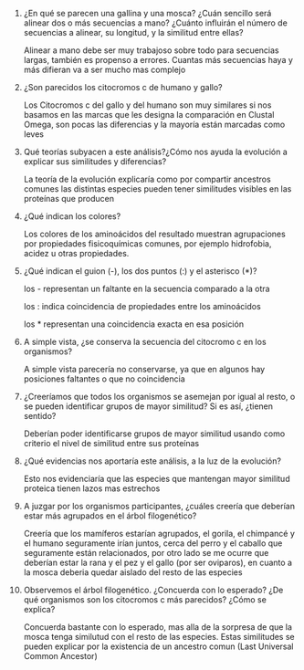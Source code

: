 1.  ¿En qué se parecen una gallina y una mosca?
    ¿Cuán sencillo será alinear dos o más secuencias a mano? ¿Cuánto influirán el número de secuencias a alinear, su longitud, y la similitud entre ellas?

    Alinear a mano debe ser muy trabajoso sobre todo para secuencias largas, también es propenso a errores. Cuantas más secuencias haya y más difieran va a ser mucho mas complejo

2.  ¿Son parecidos los citocromos c de humano y gallo?

    Los Citocromos c del gallo y del humano son muy similares si nos basamos en las marcas que les designa la comparación en Clustal Omega, son pocas las diferencias y la mayoría están marcadas como leves

3.  Qué teorías subyacen a este análisis?¿Cómo nos ayuda la evolución a explicar sus similitudes y diferencias?

    La teoría de la evolución explicaría como por compartir ancestros comunes las distintas especies pueden tener similitudes visibles en las proteínas que producen

4.  ¿Qué indican los colores?

    Los colores de los aminoácidos del resultado muestran agrupaciones por propiedades fisicoquímicas comunes, por ejemplo hidrofobia, acidez u otras propiedades.

5.  ¿Qué indican el guion (-), los dos puntos (:) y el asterisco (*)?

    los - representan un faltante en la secuencia comparado a la otra

    los : indica coincidencia de propiedades entre los aminoácidos

    los * representan una coincidencia exacta en esa posición

6.  A simple vista, ¿se conserva la secuencia del citocromo c en los organismos?

    A simple vista parecería no conservarse, ya que en algunos hay posiciones faltantes o que no coincidencia

7.  ¿Creeríamos que todos los organismos se asemejan por igual al resto, o se pueden identificar grupos de mayor similitud? Si es así,  ¿tienen sentido?

    Deberían poder identificarse grupos de mayor similitud usando como criterio el nivel de similitud entre sus proteínas

8.  ¿Qué evidencias nos aportaría este análisis, a la luz de la evolución?

    Esto nos evidenciaría que las especies que mantengan mayor similitud proteica tienen lazos mas estrechos

9. A juzgar por los organismos participantes, ¿cuáles creería que deberían estar más agrupados en el árbol filogenético?

    Creería que los mamíferos estarían agrupados, el gorila, el chimpancé y el humano seguramente irían juntos, cerca del perro y el caballo que seguramente están relacionados, por otro lado se me ocurre que deberían estar la rana y el pez y el gallo (por ser oviparos), en cuanto a la mosca deberia quedar aislado del resto de las especies

10. Observemos el árbol filogenético. ¿Concuerda con lo esperado? ¿De qué organismos son los citocromos c más parecidos? ¿Cómo se explica?

    Concuerda bastante con lo esperado, mas alla de la sorpresa de que la mosca tenga similutud con el resto de las especies. Estas similitudes se pueden explicar por la existencia de un ancestro comun (Last Universal Common Ancestor)